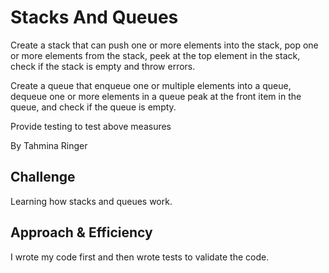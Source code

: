 # Stacks And Queues

Create a stack that can push one or more elements into the stack, pop one or more elements from the stack, peek at the top element in the stack, check if the stack is empty and throw errors.

Create a queue that enqueue one or multiple elements into a queue, dequeue one or more elements in a queue peak at the front item in the queue, and check if the queue is empty.

Provide testing to test above measures

By Tahmina Ringer

## Challenge

Learning how stacks and queues work.

## Approach & Efficiency

I wrote my code first and then wrote tests to validate the code.
